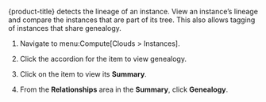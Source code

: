 {product-title} detects the lineage of an instance. View an instance’s
lineage and compare the instances that are part of its tree. This also
allows tagging of instances that share genealogy.

1.  Navigate to menu:Compute\[Clouds \> Instances\].

2.  Click the accordion for the item to view genealogy.

3.  Click on the item to view its **Summary**.

4.  From the **Relationships** area in the **Summary**, click
    **Genealogy**.
